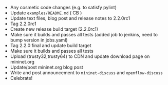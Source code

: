 * Any cosmetic code changes (e.g. to satisfy pylint)
* Update `examples/README.md` ( CB )
* Update text files, blog post and release notes to 2.2.0rc1
* Tag 2.2.0rc1
* Create new release build target (2.2.0rc1)
* Make sure it builds and passes all tests (added job to jenkins, need to bump version in jobs.yaml)
* Tag 2.2.0 final and update build target
* Make sure it builds and passes all tests
* Upload (trusty32,trusty64) to CDN and update download page on mininet.org
* Update/post mininet.org blog post
* Write and post announcement to `mininet-discuss` and `openflow-discuss`
* Celebrate!

